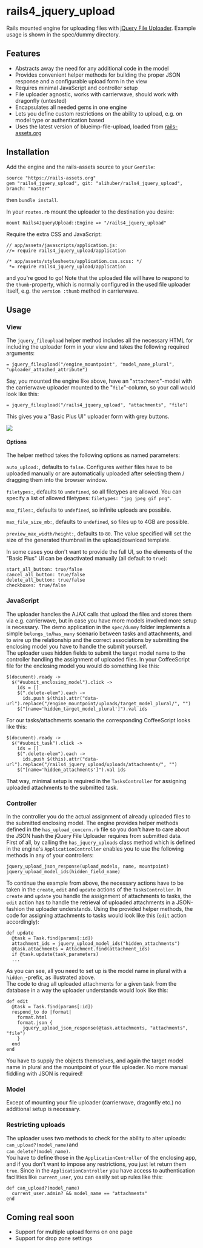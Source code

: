 rails4_jquery_upload
====================

Rails mounted engine for uploading files with [jQuery File Uploader](http://blueimp.github.io/jQuery-File-Upload/).
Example usage is shown in the spec/dummy directory.



## Features
* Abstracts away the need for any additional code in the model
* Provides convenient helper methods for building the proper JSON response and a configurable upload form in the view
* Requires minimal JavaScript and controller setup
* File uploader agnostic, works with carrierwave, should work with dragonfly (untested)
* Encapsulates all needed gems in one engine
* Lets you define custom restrictions on the ability to upload, e.g. on model type or authentication based
* Uses the latest version of blueimp-file-upload, loaded from [rails-assets.org](https://rails-assets.org/)



## Installation
Add the engine and the rails-assets source to your `Gemfile`:    

    source "https://rails-assets.org"
    gem "rails4_jquery_upload", git: "alihuber/rails4_jquery_upload", branch: "master"
then `bundle install`.
    
In your `routes.rb` mount the uploader to the destination you desire:    

    mount Rails4JqueryUpload::Engine => "/rails4_jquery_upload"    
Require the extra CSS and JavaScript:

    // app/assets/javascripts/application.js:
    //= require rails4_jquery_upload/application
    
    /* app/assets/stylesheets/application.css.scss: */
     *= require rails4_jquery_upload/application

and you're good to go! Note that the uploaded file will have to respond to the `thumb`-property, which is normally configured in the used file uploader itself, e.g. the `version :thumb` method in carrierwave.


## Usage
### View
The `jquery_fileupload` helper method includes all the necessary HTML for including the uploader form in your view and takes the following required arguments:

    = jquery_fileupload("/engine_mountpoint", "model_name_plural", "uploader_attached_attribute")

Say, you mounted the engine like above, have an "`attachment`"-model with the carrierwave uploader mounted to the "`file`"-column, so your call would look like this:

    = jquery_fileupload("/rails4_jquery_upload", "attachments", "file")

This gives you a "Basic Plus UI" uploader form with grey buttons.    

<img src="http://i.imgur.com/20BG5kB.png">


    
#### Options
The helper method takes the following options as named parameters:    

`auto_upload:`, defaults to `false`. Configures wether files have to be uploaded manually or are automatically uploaded after selecting them / dragging them into the browser window.    

`filetypes:`, defaults to `undefined`, so all filetypes are allowed. You can specify a list of allowed filetypes: `filetypes: "jpg jpeg gif png"`.    

`max_files:`, defaults to `undefined`, so infinite uploads are possible.

`max_file_size_mb:`, defaults to `undefined`, so files up to 4GB are possible.    

`preview_max_width/height:`, defaults to `80`. The value specified will set the size of the generated thumbnail in the upload/download template.    

In some cases you don't want to provide the full UI, so the elements of the "Basic Plus" UI can be deactivated manually (all default to `true`):    

`start_all_button: true/false`    
`cancel_all_button: true/false`    
`delete_all_button: true/false`    
`checkboxes: true/false`

### JavaScript
The uploader handles the AJAX calls that upload the files and stores them via e.g. carrierwave, but in case you have more models involved more setup is necessary. The demo application in the `spec/dummy` folder implements a simple `belongs_to`/`has_many` scenario between tasks and attachments, and to wire up the relationship and the correct associations by submitting the enclosing model you have to handle the submit yourself.    
The uploader uses hidden fields to submit the target model name to the controller handling the assignment of uploaded files. In your CoffeeScript file for the enclosing model you would do something like this:    

    $(document).ready ->
      $("#submit_enclosing_model").click ->
        ids = []
        $(".delete-elem").each ->
          ids.push $(this).attr("data-url").replace("/engine_mountpoint/uploads/target_model_plural/", "")
        $("[name='hidden_target_model_plural']").val ids

For our tasks/attachments scenario the corresponding CoffeeScript looks like this:

    $(document).ready ->
      $("#submit_task").click ->
        ids = []
        $(".delete-elem").each ->
          ids.push $(this).attr("data-url").replace("/rails4_jquery_upload/uploads/attachments/", "")
        $("[name='hidden_attachments']").val ids

That way, minimal setup is required in the `TasksController` for assigning uploaded attachments to the submitted task.

### Controller
In the controller you do the actual assignment of already uploaded files to the submitted enclosing model. The engine provides helper methods defined in the `has_upload_concern.rb` file so you don't have to care about the JSON hash the jQuery File Uploader requires from submitted data.    
First of all, by calling the `has_jquery_uploads` class method which is defined in the engine's `ApplicationController` enables you to use the following methods in any of your controllers:    

`jquery_upload_json_response(upload_models, name, mountpoint)`    
`jquery_upload_model_ids(hidden_field_name)`    

To continue the example from above, the necessary actions have to be taken in the `create`, `edit` and `update` actions of the `TasksController`. In `create` and `update` you handle the assignment of attachments to tasks, the `edit` action has to handle the retrieval of uploaded attachments in a JSON-fashion the uploader understands. Using the provided helper methods, the code for assigning attachments to tasks would look like this (`edit` action accordingly):    

    def update
      @task = Task.find(params[:id])
      attachment_ids = jquery_upload_model_ids("hidden_attachments")
      @task.attachments = Attachment.find(attachment_ids)
      if @task.update(task_parameters)
      ...
As you can see, all you need to set up is the model name in plural with a `hidden_`-prefix, as illustrated above.    
The code to drag all uploaded attachments for a given task from the database in a way the uploader understands would look like this:    

    def edit
      @task = Task.find(params[:id])
      respond_to do |format|
        format.html
        format.json {
          jquery_upload_json_response(@task.attachments, "attachments", "file")
        }
      end
    end
You have to supply the objects themselves, and again the target model name in plural and the mountpoint of your file uploader. No more manual fiddling with JSON is required! 


### Model
Except of mounting your file uploader (carrierwave, dragonfly etc.) no additional setup is necessary.

### Restricting uploads
The uploader uses two methods to check for the ability to alter uploads:   
`can_upload?(model_name)`and     
`can_delete?(model_name)`.    
You have to define those in the `ApplicationController` of the enclosing app, and if you don't want to impose any restrictions, you just let return them `true`. Since in the `ApplicationController` you have access to authentication facilities like `current_user`, you can easily set up rules like this:    

    def can_upload?(model_name)
      current_user.admin? && model_name == "attachments"
    end

## Coming real soon
* Support for multiple upload forms on one page
* Support for drop zone settings
